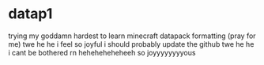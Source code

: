 # datap1
trying my goddamn hardest to learn minecraft datapack formatting (pray for me)
twe he he i feel so joyful i should probably update the github twe he he i cant be bothered rn  heheheheheheeh so joyyyyyyyyous
